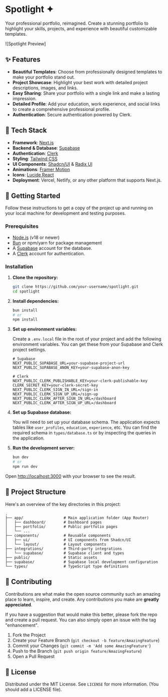 # Spotlight ✦

Your professional portfolio, reimagined. Create a stunning portfolio to highlight your skills, projects, and experience with beautiful customizable templates.

![Spotlight Preview]

## ✨ Features

- **Beautiful Templates**: Choose from professionally designed templates to make your portfolio stand out.
- **Project Showcase**: Highlight your best work with detailed project descriptions, images, and links.
- **Easy Sharing**: Share your portfolio with a single link and make a lasting impression.
- **Detailed Profile**: Add your education, work experience, and social links to create a comprehensive professional profile.
- **Authentication**: Secure authentication powered by Clerk.

## 🚀 Tech Stack

- **Framework**: [Next.js](https://nextjs.org/)
- **Backend & Database**: [Supabase](https://supabase.io/)
- **Authentication**: [Clerk](https://clerk.dev/)
- **Styling**: [Tailwind CSS](https://tailwindcss.com/)
- **UI Components**: [Shadcn/UI](https://ui.shadcn.com/) & [Radix UI](https://www.radix-ui.com/)
- **Animations**: [Framer Motion](https://www.framer.com/motion/)
- **Icons**: [Lucide React](https://lucide.dev/)
- **Deployment**: Vercel, Netlify, or any other platform that supports Next.js.

## 🏁 Getting Started

Follow these instructions to get a copy of the project up and running on your local machine for development and testing purposes.

### Prerequisites

- [Node.js](https://nodejs.org/en/) (v18 or newer)
- [Bun](https://bun.sh/) or npm/yarn for package management
- A [Supabase](https://supabase.com/) account for the database.
- A [Clerk](https://clerk.com/) account for authentication.

### Installation

1.  **Clone the repository:**
    ```bash
    git clone https://github.com/your-username/spotlight.git
    cd spotlight
    ```

2.  **Install dependencies:**
    ```bash
    bun install
    # or
    npm install
    ```

3.  **Set up environment variables:**

    Create a `.env.local` file in the root of your project and add the following environment variables. You can get these from your Supabase and Clerk project settings.

    ```env
    # Supabase
    NEXT_PUBLIC_SUPABASE_URL=your-supabase-project-url
    NEXT_PUBLIC_SUPABASE_ANON_KEY=your-supabase-anon-key

    # Clerk
    NEXT_PUBLIC_CLERK_PUBLISHABLE_KEY=your-clerk-publishable-key
    CLERK_SECRET_KEY=your-clerk-secret-key
    NEXT_PUBLIC_CLERK_SIGN_IN_URL=/sign-in
    NEXT_PUBLIC_CLERK_SIGN_UP_URL=/sign-up
    NEXT_PUBLIC_CLERK_AFTER_SIGN_IN_URL=/dashboard
    NEXT_PUBLIC_CLERK_AFTER_SIGN_UP_URL=/dashboard
    ```

4.  **Set up Supabase database:**

    You will need to set up your database schema. The application expects tables like `user_profiles`, `education`, `experience`, etc. You can find the required schema in `types/database.ts` or by inspecting the queries in the application.

5.  **Run the development server:**
    ```bash
    bun dev
    # or
    npm run dev
    ```

Open [http://localhost:3000](http://localhost:3000) with your browser to see the result.

## 📂 Project Structure

Here's an overview of the key directories in this project:

```
.
├── app/                  # Main application folder (App Router)
│   ├── dashboard/        # Dashboard pages
│   ├── portfolio/        # Public portfolio pages
│   └── ...
├── components/           # Reusable components
│   ├── ui/               # UI components from Shadcn/UI
│   └── layout/           # Layout components
├── integrations/         # Third-party integrations
│   └── supabase/         # Supabase client and types
├── public/               # Static assets
├── supabase/             # Supabase local development configuration
└── types/                # TypeScript type definitions
```

## 🤝 Contributing

Contributions are what make the open source community such an amazing place to learn, inspire, and create. Any contributions you make are **greatly appreciated**.

If you have a suggestion that would make this better, please fork the repo and create a pull request. You can also simply open an issue with the tag "enhancement".

1.  Fork the Project
2.  Create your Feature Branch (`git checkout -b feature/AmazingFeature`)
3.  Commit your Changes (`git commit -m 'Add some AmazingFeature'`)
4.  Push to the Branch (`git push origin feature/AmazingFeature`)
5.  Open a Pull Request

## 📄 License

Distributed under the MIT License. See `LICENSE` for more information. (You should add a LICENSE file).
